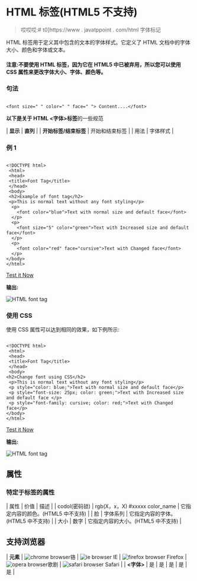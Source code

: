 # HTML <font>标签(HTML5 不支持)</font>

> 哎哎哎:# t0]https://www . javatppoint . com/html 字体标记

HTML <font>标签用于定义其中包含的文本的字体样式。它定义了 HTML 文档中的字体大小、颜色和字体或文本。</font>

#### 注意:不要使用 HTML <font>标签，因为它在 HTML5 中已被弃用，所以您可以使用 CSS 属性来更改字体大小、字体、颜色等。</font>

### 句法

```

<font size=" " color=" " face=" "> Content....</font>

```

**以下是关于 HTML <字体>标签**的一些规范

| **显示** | **直列** |
| **开始标签/结束标签** | 开始和结束标签 |
| 用法 | 字体样式 |

### 例 1

```

<!DOCTYPE html>
 <html>
 <head>
 <title>Font Tag</title>
 </head>
 <body>
 <h2>Example of font tag</h2>
 <p>This is normal text without any font styling</p>
  <p>
	<font color="blue">Text with normal size and default face</font>
  </p>
  <p>
	<font size="5" color="green">Text with Increased size and default face</font>
  </p>
  <p>
	<font color="red" face="cursive">Text with Changed face</font>
  </p>
</body>
</html>

```

[Test it Now](https://www.javatpoint.com/oprweb/test.jsp?filename=htmlfonttag)

**输出:**

![HTML font tag](../Images/9cd17dbabd6fa1a60f49eae837d4905e.png)

### 使用 CSS

使用 CSS 属性可以达到相同的效果，如下例所示:

```

<!DOCTYPE html>
 <html>
 <head>
 <title>Font Tag</title>
 </head>
 <body>
<h2>Change font using CSS</h2>
 <p>This is normal text without any font styling</p>
 <p style="color: blue;">Text with normal size and default face</p>
 <p style="font-size: 25px; color: green;">Text with Increased size and default face </p>
 <p style="font-family: cursive; color: red;">Text with Changed face</p>
</body>
</html>

```

[Test it Now](https://www.javatpoint.com/oprweb/test.jsp?filename=htmlfonttag2)

**输出:**

![HTML font tag](../Images/19b1df503bdbbfbded495e7f76752831.png)

## 属性

### 特定于标签的属性

| 属性 | 价值 | 描述 |
| codol(密码锁) | rgb(X，x，X)
#xxxxx
color_name | 它指定内容的颜色。(HTML5 中不支持) |
| 脸 | 字体系列 | 它指定内容的字体。(HTML5 中不支持) |
| 大小 | 数字 | 它指定内容的大小。(HTML5 中不支持) |

## 支持浏览器

| **元素** | ![chrome browser](../Images/4fbdc93dc2016c5049ed108e7318df19.png)铬 | ![ie browser](../Images/83dd23df1fe8373fd5bf054b2c1dd88b.png) IE | ![firefox browser](../Images/4f001fff393888a8a807ed29b28145d1.png) Firefox | ![opera browser](../Images/6cad4a592cc69a052056a0577b4aac65.png)歌剧 | ![safari browser](../Images/a0f6a9711a92203c5dc5c127fe9c9fca.png) Safari |
| **<字体>** | 是 | 是 | 是 | 是 | 是 |